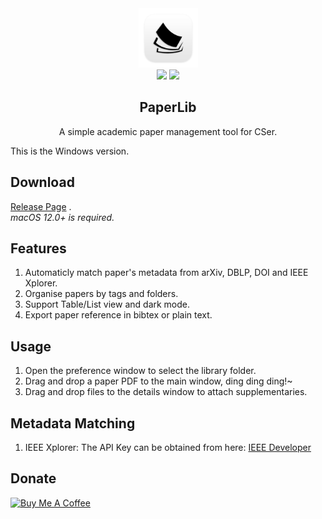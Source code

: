 <div align="center">
<img src="./assets/icon.png" height="95" />
<br />
<img src="https://img.shields.io/github/license/GeoffreyChen777/paperlib" />
<img src="https://img.shields.io/github/stars/GeoffreyChen777/paperlib" />
<h2>PaperLib</h2>
A simple academic paper management tool for CSer.
<br />
</div>

This is the Windows version.

## Download
[Release Page](https://github.com/GeoffreyChen777/paperlib/releases) .  
*macOS 12.0+ is required.*

## Features
1. Automaticly match paper's metadata from arXiv, DBLP, DOI and IEEE Xplorer.
2. Organise papers by tags and folders.
3. Support Table/List view and dark mode.
4. Export paper reference in bibtex or plain text.

## Usage
1. Open the preference window to select the library folder.
2. Drag and drop a paper PDF to the main window, ding ding ding!~
3. Drag and drop files to the details window to attach supplementaries.

## Metadata Matching
1. IEEE Xplorer: The API Key can be obtained from here: [IEEE Developer](https://developer.ieee.org/apps/mykeys)

## Donate

<a href="https://www.buymeacoffee.com/geoffreychen777" target="_blank"><img src="https://cdn.buymeacoffee.com/buttons/default-orange.png" alt="Buy Me A Coffee" height="41" width="174"></a>
